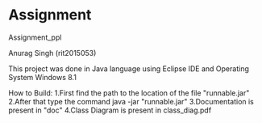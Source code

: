 # Assignment
Assignment_ppl

Anurag Singh
(rit2015053)

This project was done in Java language using Eclipse IDE and Operating System Windows 8.1

How to Build:
1.First find the path to the location of the file "runnable.jar"
2.After that type the command java -jar "runnable.jar"
3.Documentation is present in "doc"
4.Class Diagram is present in class_diag.pdf
